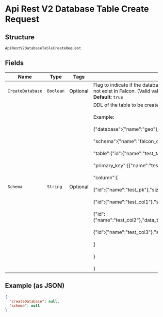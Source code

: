 
# Api Rest V2 Database Table Create Request

## Structure

`ApiRestV2DatabaseTableCreateRequest`

## Fields

| Name | Type | Tags | Description | Getter | Setter |
|  --- | --- | --- | --- | --- | --- |
| `CreateDatabase` | `Boolean` | Optional | Flag to indicate if the database and schema should be created if they do not exist in Falcon. (Valid values: True/False)<br>**Default**: `true` | Boolean getCreateDatabase() | setCreateDatabase(Boolean createDatabase) |
| `Schema` | `String` | Optional | DDL of the table to be created.<br><br>Example:<br><br>{"database":{"name":"geo"},<br><br>"schema":{"name":"falcon_default_schema"},<br><br>"table":{"id":{"name":"test_table"},<br><br>"primary_key":[{"name":"test_pk"}],<br><br>"column":[<br><br>{"id":{"name":"test_pk"},"size":0,"data_type":"TYPE_INT32"},<br><br>{"id":{"name":"test_col1"},"size":0,"data_type":"TYPE_FLOAT"},<br><br>{"id":{"name":"test_col2"},"data_type":"TYPE_INT64","datetime":"TYPE_DATE"},<br><br>{"id":{"name":"test_col3"},"size":10,"data_type":"TYPE_VAR_CHAR"}<br><br>]<br><br>}<br><br>} | String getSchema() | setSchema(String schema) |

## Example (as JSON)

```json
{
  "createDatabase": null,
  "schema": null
}
```

